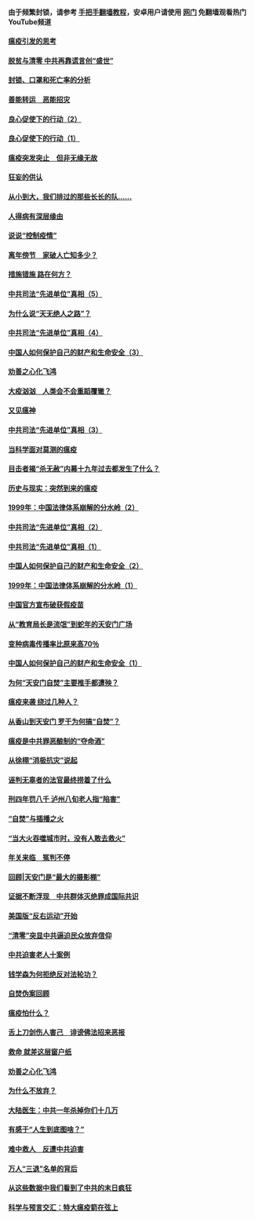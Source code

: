 #### 由于频繁封锁，请参考 [手把手翻墙教程](https://github.com/gfw-breaker/guides/wiki/)，安卓用户请使用 [网门](https://github.com/gfw-breaker/nogfw/blob/master/dl.md?t=03051600) 免翻墙观看热门YouTube频道 

#### [瘟疫引发的思考](../pages/19/421594.md?t=03051600) 

#### [脱贫与清零 中共再靠谎言创“盛世”](../pages/19/421590.md?t=03051600) 

#### [封锁、口罩和死亡率的分析](../pages/19/421495.md?t=03051600) 

#### [善能转运　恶能招灾](../pages/19/421334.md?t=03051600) 

#### [良心促使下的行动（2）](../pages/19/421361.md?t=03051600) 

#### [良心促使下的行动（1）](../pages/19/421302.md?t=03051600) 

#### [瘟疫突发突止　但非无缘无故](../pages/19/421281.md?t=03051600) 

#### [狂妄的供认](../pages/19/421199.md?t=03051600) 

#### [从小到大，我们排过的那些长长的队……](../pages/19/421243.md?t=03051600) 

#### [人得病有深层缘由](../pages/19/420864.md?t=03051600) 

#### [说说“控制疫情”](../pages/19/420831.md?t=03051600) 

#### [离年傍节　家破人亡知多少？](../pages/19/420563.md?t=03051600) 

#### [措施错施  路在何方？](../pages/19/420076.md?t=03051600) 

#### [中共司法“先进单位”真相（5）](../pages/19/419453.md?t=03051600) 

#### [为什么说“天无绝人之路”？](../pages/19/419618.md?t=03051600) 

#### [中共司法“先进单位”真相（4）](../pages/19/419452.md?t=03051600) 

#### [中国人如何保护自己的财产和生命安全（3）](../pages/19/419405.md?t=03051600) 

#### [劝善之心化飞鸿](../pages/19/418758.md?t=03051600) 

#### [大疫汹汹　人类会不会重蹈覆辙？](../pages/19/419691.md?t=03051600) 

#### [又见瘟神](../pages/19/419225.md?t=03051600) 

#### [中共司法“先进单位”真相（3）](../pages/19/419451.md?t=03051600) 

#### [当科学面对莫测的瘟疫](../pages/19/419625.md?t=03051600) 

#### [目击者揭“杀无赦”内幕十九年过去都发生了什么？](../pages/19/419617.md?t=03051600) 

#### [历史与现实：突然到来的瘟疫](../pages/19/419619.md?t=03051600) 

#### [1999年：中国法律体系崩解的分水岭（2）](../pages/19/419455.md?t=03051600) 

#### [中共司法“先进单位”真相（2）](../pages/19/419450.md?t=03051600) 

#### [中共司法“先进单位”真相（1）](../pages/19/419449.md?t=03051600) 

#### [中国人如何保护自己的财产和生命安全（2）](../pages/19/419404.md?t=03051600) 

#### [1999年：中国法律体系崩解的分水岭（1）](../pages/19/419454.md?t=03051600) 

#### [中国官方宣布破获假疫苗](../pages/19/419504.md?t=03051600) 

#### [从“教育局长是流氓”到蛇年的天安门广场](../pages/19/419470.md?t=03051600) 

#### [变种病毒传播率比原来高70％](../pages/19/419456.md?t=03051600) 

#### [中国人如何保护自己的财产和生命安全（1）](../pages/19/419403.md?t=03051600) 

#### [为何“天安门自焚”主要推手都遭殃？](../pages/19/419348.md?t=03051600) 

#### [瘟疫来袭 绕过几种人？](../pages/19/419349.md?t=03051600) 

#### [从香山到天安门 罗干为何搞“自焚”？](../pages/19/419270.md?t=03051600) 

#### [瘟疫是中共罪恶酿制的“夺命酒”](../pages/19/419223.md?t=03051600) 

#### [从徐栩“消极抗灾”说起](../pages/19/419224.md?t=03051600) 

#### [诬判无辜者的法官最终捞着了什么](../pages/19/419268.md?t=03051600) 

#### [刑四年罚八千 泸州八旬老人指“陷害”](../pages/19/419232.md?t=03051600) 

#### [“自焚”与插播之火](../pages/19/419226.md?t=03051600) 

#### [“当大火吞噬城市时，没有人敢去救火”](../pages/19/419077.md?t=03051600) 

#### [年关来临　冤判不停](../pages/19/419093.md?t=03051600) 

#### [回顾|天安门是“最大的摄影棚”](../pages/19/380866.md?t=03051600) 

#### [证据不断浮现　中共群体灭绝罪成国际共识](../pages/19/419031.md?t=03051600) 

#### [美国版“反右运动”开始](../pages/19/419030.md?t=03051600) 

#### [“清零”突显中共逼迫民众放弃信仰](../pages/19/418995.md?t=03051600) 

#### [中共迫害老人十案例](../pages/19/418831.md?t=03051600) 

#### [钱学森为何拒绝反对法轮功？](../pages/19/418905.md?t=03051600) 

#### [自焚伪案回顾](../pages/19/418799.md?t=03051600) 

#### [瘟疫怕什么？](../pages/19/418800.md?t=03051600) 

#### [舌上刀剑伤人害己　诽谤佛法招来恶报](../pages/19/418731.md?t=03051600) 

#### [救命 就差这层窗户纸](../pages/19/418706.md?t=03051600) 

#### [劝善之心化飞鸿](../pages/19/416766.md?t=03051600) 

#### [为什么不放弃？](../pages/19/418691.md?t=03051600) 

#### [大陆医生：中共一年杀掉你们十几万](../pages/19/418670.md?t=03051600) 

#### [有感于“人生到底图啥？”](../pages/19/418624.md?t=03051600) 

#### [难中救人　反遭中共迫害](../pages/19/418414.md?t=03051600) 

#### [万人“三退”名单的背后](../pages/19/418505.md?t=03051600) 

#### [从这些数据中我们看到了中共的末日疯狂](../pages/19/418420.md?t=03051600) 

#### [科学与预言交汇：特大瘟疫箭在弦上](../pages/19/418266.md?t=03051600) 

